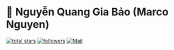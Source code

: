 # 🐍 Nguyễn Quang Gia Bảo (Marco Nguyen)

<p align="left">
  <a href="https://github.com/marco081116?tab=repositories&q=&type=&language=&sort=stargazers">
    <img alt="total stars" title="Total stars on GitHub" src="https://custom-icon-badges.demolab.com/github/stars/DenverCoder1?color=55960c&style=for-the-badge&labelColor=488207&logo=star"/></a>
  <a href="https://github.com/marco081116?tab=followers">
    <img alt="followers" title="Follow me on Github" src="https://custom-icon-badges.demolab.com/github/followers/DenverCoder1?color=236ad3&labelColor=1155ba&style=for-the-badge&logo=person-add&label=Follow&logoColor=white"/></a>
  <a href="https://github.com/marco081116?tab=followers">
    <img alt="Mail" title="Mail me a this address" src="https://custom-icon-badges.demolab.com/badge/-hermione@spew.co.uk-red?style=for-the-badge&logo=mention&logoColor=white"/></a>
</p>


